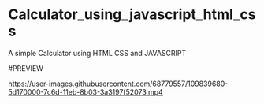 # Calculator_using_javascript_html_css
A simple Calculator using HTML CSS and JAVASCRIPT

#PREVIEW


https://user-images.githubusercontent.com/68779557/109839680-5d170000-7c6d-11eb-8b03-3a3197f52073.mp4



